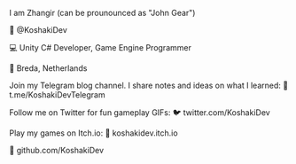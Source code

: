I am Zhangir (can be prounounced as "John Gear")

👤 @KoshakiDev

💻 Unity C# Developer, Game Engine Programmer

📍 Breda, Netherlands


Join my Telegram blog channel. I share notes and ideas on what I learned:
📢 t.me/KoshakiDevTelegram

Follow me on Twitter for fun gameplay GIFs: 
🐦 twitter.com/KoshakiDev

Play my games on Itch.io:
👾 koshakidev.itch.io

🐙 github.com/KoshakiDev
